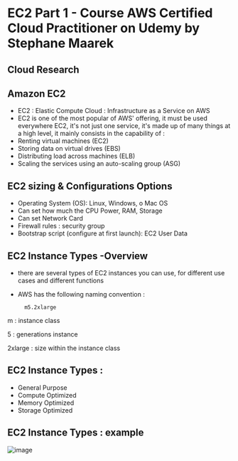 
# EC2 Part 1 - Course AWS Certified Cloud Practitioner on Udemy by Stephane Maarek

## Cloud Research
## Amazon EC2
- EC2 : Elastic Compute Cloud : Infrastructure as a Service on AWS
- EC2 is one of the most popular of AWS' offering, it must be used everywhere
  EC2, it's not just one service, it's made up of many things at a high level,
  it mainly consists in the capability of :
- Renting virtual machines (EC2)
- Storing data on virtual drives (EBS)
- Distributing load across machines (ELB)
- Scaling the services using an auto-scaling group (ASG)

## EC2 sizing & Configurations Options 
- Operating System (OS): Linux, Windows, o Mac OS 
- Can set how much the CPU Power, RAM, Storage 
- Can set Network Card 
- Firewall rules : security group 
- Bootstrap script (configure at first launch): EC2 User Data 

## EC2 Instance Types -Overview 
- there are several types of EC2 instances you can use,
  for different use cases and different functions
- AWS has the following naming convention : 
		
		m5.2xlarge
 
 m : instance class 
 
 5 : generations instance
 
 2xlarge : size within the instance class 

## EC2 Instance Types :
- General Purpose
- Compute Optimized 
- Memory Optimized
- Storage Optimized 

## EC2 Instance Types : example 
![image](https://user-images.githubusercontent.com/121029600/211447511-95dcc994-2f8c-4b96-a261-a948aec41574.png)

